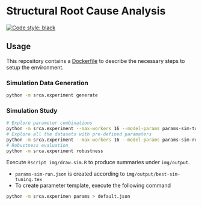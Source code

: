 # Structural Root Cause Analysis

[![Code style: black](https://img.shields.io/badge/code%20style-black-000000.svg)](https://github.com/psf/black)

## Usage

This repository contains a [Dockerfile](Dockerfile) to describe the necessary steps to setup the environment.

### Simulation Data Generation

```bash
python -m srca.experiment generate
```

### Simulation Study

```bash
# Explore parameter combinations
python -m srca.experiment --max-workers 16 --model-params params-sim-tune.json tune
# Explore all the datasets with pre-defined parameters
python -m srca.experiment --max-workers 16 --model-params params-sim-run.json tune
# Robustness evaluation
python -m srca.experiment robustness
```

Execute `Rscript img/draw.sim.R` to produce summaries under `img/output`.
- `params-sim-run.json` is created according to `img/output/best-sim-tuning.tex`
- To create parameter template, execute the following command
```bash
python -m srca.experimen params > default.json
```
